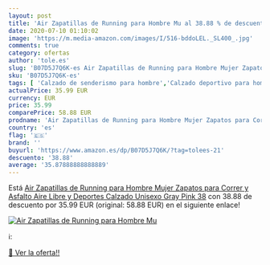 ```yaml
---
layout: post
title: 'Air Zapatillas de Running para Hombre Mu al 38.88 % de descuento'
date: 2020-07-10 01:10:02
image: 'https://m.media-amazon.com/images/I/516-bddoLEL._SL400_.jpg'
comments: true
category: ofertas
author: 'tole.es'
slug: 'B07D5J7Q6K-es Air Zapatillas de Running para Hombre Mujer Zapatos para...'
sku: 'B07D5J7Q6K-es'
tags: [ 'Calzado de senderismo para hombre','Calzado deportivo para hombre','Chanclas y sandalias de piscina para hombre','Zapatillas de senderismo para hombre','Zapatillas y calzado deportivo para hombre','Zapatos','Zapatos para hombre','Zapatos y complementos','zapatos', ]
actualPrice: 35.99 EUR
currency: EUR
price: 35.99
comparePrice: 58.88 EUR
prodname: 'Air Zapatillas de Running para Hombre Mujer Zapatos para Correr y Asfalto Aire Libre y Deportes Calzado Unisexo Gray Pink 38'
country: 'es'
flag: '🇪🇸'
brand: ''
buyurl: 'https://www.amazon.es/dp/B07D5J7Q6K/?tag=tolees-21'
descuento: '38.88'
average: '35.87888888888889'
---
```


Está [Air Zapatillas de Running para Hombre Mujer Zapatos para Correr y Asfalto Aire Libre y Deportes Calzado Unisexo Gray Pink 38](https://www.amazon.es/dp/B07D5J7Q6K/?tag=tolees-21) con 38.88 de descuento por 35.99 EUR (original: 58.88 EUR) en el siguiente enlace!

[![Air Zapatillas de Running para Hombre Mu](https://m.media-amazon.com/images/I/516-bddoLEL._SL400_.jpg)](https://www.amazon.es/dp/B07D5J7Q6K/?tag=tolees-21)

ℹ️:


[🛒 Ver la oferta!!](https://www.amazon.es/dp/B07D5J7Q6K/?tag=tolees-21)
